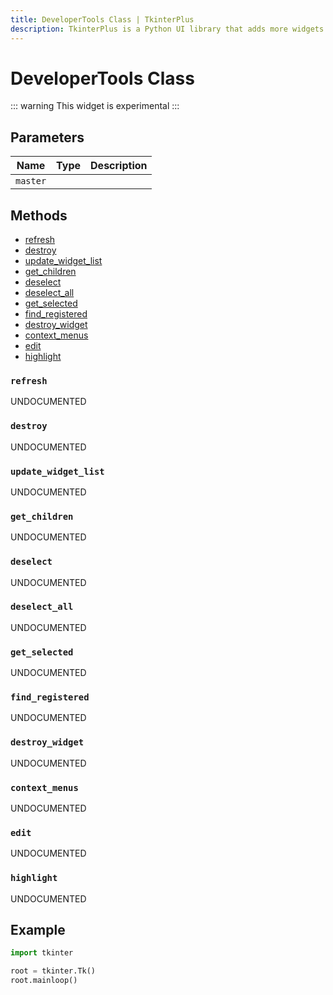 ```yaml
---
title: DeveloperTools Class | TkinterPlus
description: TkinterPlus is a Python UI library that adds more widgets to Tkinter
---
```


# DeveloperTools Class <Badge type="warning" text="Experimental" />

::: warning
This widget is experimental
:::

## Parameters

| Name     | Type | Description |
| -------- | ---- | ----------- |
| `master` |      |             |

## Methods

- [refresh](#refresh)
- [destroy](#destroy)
- [update_widget_list](#update_widget_list)
- [get_children](#get_children)
- [deselect](#deselect)
- [deselect_all](#deselect_all)
- [get_selected](#get_selected)
- [find_registered](#find_registered)
- [destroy_widget](#destroy_widget)
- [context_menus](#context_menus)
- [edit](#edit)
- [highlight](#highlight)

### `refresh`

UNDOCUMENTED

### `destroy`

UNDOCUMENTED

### `update_widget_list`

UNDOCUMENTED

### `get_children`

UNDOCUMENTED

### `deselect`

UNDOCUMENTED

### `deselect_all`

UNDOCUMENTED

### `get_selected`

UNDOCUMENTED

### `find_registered`

UNDOCUMENTED

### `destroy_widget`

UNDOCUMENTED

### `context_menus`

UNDOCUMENTED

### `edit`

UNDOCUMENTED

### `highlight`

UNDOCUMENTED

## Example

```py
import tkinter

root = tkinter.Tk()
root.mainloop()
```
